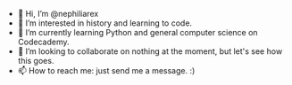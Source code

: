 - 👋 Hi, I’m @nephiliarex
- 👀 I’m interested in history and learning to code.
- 🌱 I’m currently learning Python and general computer science on Codecademy. 
- 💞️ I’m looking to collaborate on nothing at the moment, but let's see how this goes. 
- 📫 How to reach me: just send me a message. :)

<!---
nephiliarex/nephiliarex is a ✨ special ✨ repository because its `README.md` (this file) appears on your GitHub profile.
You can click the Preview link to take a look at your changes.
--->
